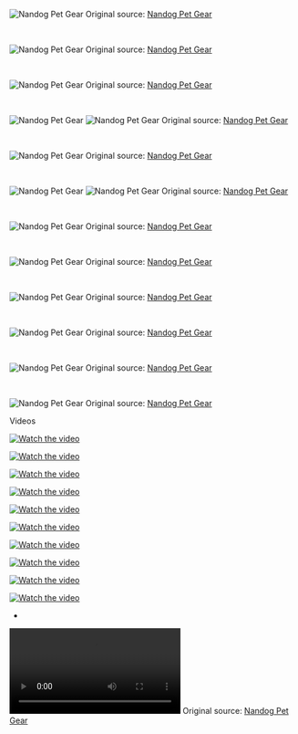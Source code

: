 ![Nandog Pet Gear](https://raw.githubusercontent.com/nikole-flowers/leo-work/main/Nandog/Nandog.gif "Nandog Pet Gear")
Original source: [Nandog Pet Gear](https://www.nandog.com/)

</br>

![Nandog Pet Gear](https://raw.githubusercontent.com/nikole-flowers/leo-work/main/Nandog/Nandog.jpeg "Nandog Pet Gear")
Original source: [Nandog Pet Gear](https://www.nandog.com/)

</br>

![Nandog Pet Gear](https://raw.githubusercontent.com/nikole-flowers/leo-work/main/Nandog/Nandog2.jpg "Nandog Pet Gear")
Original source: [Nandog Pet Gear](https://www.amazon.com/stores/page/3A64E96C-97CE-4EAA-936B-B8617C00E853?ingress=2&visitId=0d81ff56-2d7f-4a58-811f-f669ee0d7870&store_ref=bl_ast_dp_brandLogo_sto&ref_=ast_bln)

</br>

![Nandog Pet Gear](https://raw.githubusercontent.com/nikole-flowers/leo-work/main/Nandog/Nandog3.jpeg "Nandog Pet Gear")
![Nandog Pet Gear](https://raw.githubusercontent.com/nikole-flowers/leo-work/main/Nandog/Nandog4.jpeg "Nandog Pet Gear")
Original source: [Nandog Pet Gear](https://www.nandog.com/collections/dog-car-seats/products/large-black-vegan-leather-car-seat-2-0)

</br>

![Nandog Pet Gear](https://raw.githubusercontent.com/nikole-flowers/leo-work/main/Nandog/Nandog5.jpeg "Nandog Pet Gear")
Original source: [Nandog Pet Gear](https://www.nandog.com/collections/dog-beds/products/banana-cat-dog-microplush-bed)

</br>

![Nandog Pet Gear](https://raw.githubusercontent.com/nikole-flowers/leo-work/main/Nandog/Nandog6.jpeg "Nandog Pet Gear")
![Nandog Pet Gear](https://raw.githubusercontent.com/nikole-flowers/leo-work/main/Nandog/Nandog7.jpeg "Nandog Pet Gear")
Original source: [Nandog Pet Gear](https://www.nandog.com/collections/dog-beds/products/copy-of-dog-car-seat-light-grey-large)

</br>

![Nandog Pet Gear](https://raw.githubusercontent.com/nikole-flowers/leo-work/main/Nandog/Nandog8.jpeg "Nandog Pet Gear")
Original source: [Nandog Pet Gear](https://www.nandog.com/collections/dog-beds/products/copy-of-prive-collection-quilted-vegan-leather-grey)

</br>

![Nandog Pet Gear](https://raw.githubusercontent.com/nikole-flowers/leo-work/main/Nandog/Nandog10.jpeg "Nandog Pet Gear")
Original source: [Nandog Pet Gear](https://www.nandog.com/collections/dog-beds/products/prive-collection-quilted-vegan-leather-black)

</br>

![Nandog Pet Gear](https://raw.githubusercontent.com/nikole-flowers/leo-work/main/Nandog/Nandog11.jpeg "Nandog Pet Gear")
Original source: [Nandog Pet Gear](https://www.nandog.com/products/cloud-2-0-reversible-dog-cat-bed-chinchilla)

</br>

![Nandog Pet Gear](https://raw.githubusercontent.com/nikole-flowers/leo-work/main/Nandog/Nandog12.png "Nandog Pet Gear")
Original source: [Nandog Pet Gear](https://www.nandog.com/)

</br>

![Nandog Pet Gear](https://raw.githubusercontent.com/nikole-flowers/leo-work/main/Nandog/Nandog14.png "Nandog Pet Gear")
Original source: [Nandog Pet Gear](https://www.nandog.com/)

</br>

![Nandog Pet Gear](https://raw.githubusercontent.com/nikole-flowers/leo-work/main/Nandog/Nandog15.jpg "Nandog Pet Gear")
Original source: [Nandog Pet Gear](https://www.amazon.com/stores/NANDOGPETGEAR/page/B01A42BF-C0B9-4C65-B49F-0B743A86484F?ref_=ast_bln&store_ref=bl_ast_dp_brandLogo_sto)

Videos

[![Watch the video](https://img.youtube.com/vi/pmmla1Pn0EE/default.jpg)](https://www.youtube.com/watch?v=pmmla1Pn0EE)

[![Watch the video](https://img.youtube.com/vi/-pG5iscU40c/default.jpg)](https://www.youtube.com/watch?v=-pG5iscU40c)

[![Watch the video](https://img.youtube.com/vi/AsUZZvtxlAE/default.jpg)](https://www.youtube.com/watch?v=AsUZZvtxlAE)

[![Watch the video](https://img.youtube.com/vi/ZKd-CA6Tp3s/default.jpg)](https://www.youtube.com/watch?v=ZKd-CA6Tp3s)

[![Watch the video](https://img.youtube.com/vi/xWTUXByy1Ag/default.jpg)](https://www.youtube.com/watch?v=xWTUXByy1Ag)

[![Watch the video](https://img.youtube.com/vi/8Bvl9lPw8Kc/default.jpg)](https://www.youtube.com/watch?v=8Bvl9lPw8Kc)


[![Watch the video](https://img.youtube.com/vi/ro-LbcJ4fxg/default.jpg)](https://www.youtube.com/watch?v=ro-LbcJ4fxg)

[![Watch the video](https://img.youtube.com/vi/fRtyp51sSWw/default.jpg)](https://www.youtube.com/watch?v=fRtyp51sSWw)

[![Watch the video](https://img.youtube.com/vi/tI40WzVc5y4/default.jpg)](https://www.youtube.com/watch?v=tI40WzVc5y4)

[![Watch the video](https://img.youtube.com/vi/6maO-NpZmlo/default.jpg)](https://www.youtube.com/watch?v=6maO-NpZmlo)

- 

![Nandog Pet Gear](https://raw.githubusercontent.com/nikole-flowers/leo-work/main/Nandog/Nandog.mp4 "Nandog Pet Gear")
Original source: [Nandog Pet Gear](https://thedogslanding.com/products/dogslanding%E2%84%A2-calming-pawapartner-patent-pending)

